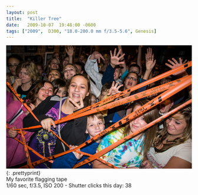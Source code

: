 ```yaml
---
layout: post
title:  "Killer Tree"
date:   2009-10-07  19:48:00 -0600
tags: ["2009",  D300, "18.0-200.0 mm f/3.5-5.6", Genesis]
---
```

![:title](/images/2009/2009_1007_DSC2460.jpg)
{: .prettyprint}  
My favorite flagging tape  
1/60 sec, f/3.5, ISO 200 - Shutter clicks this day: 38
